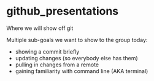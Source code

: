 # github_presentations

Where we will show off git

Multiple sub-goals we want to show to the group today:
* showing a commit briefly
* updating changes (so everybody else has them)
* pulling in changes from a remote
* gaining familiarity with command line (AKA terminal)
